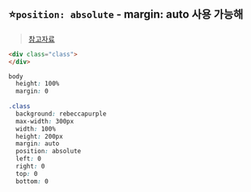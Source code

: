 ## ⭐️`position: absolute` - margin: auto 사용 가능해
> [참고자료](https://codepen.io/pstenstrm/pen/myaWVJ?fbclid=IwAR0y4PCTD4MR43-L5jrUQ5jcDu3wSD93oQLBbwsclZtnJlizY3YQLSNGE28_aem_ARHDluBfv41TREWpy4A2YYHoH6oeVyZ3mKrkGCOPVmr8wpb6nG2TrGnuEuwu6qUkyhU)


```html
<div class="class">
</div>

```


```css
body 
  height: 100%
  margin: 0
  
.class 
  background: rebeccapurple
  max-width: 300px
  width: 100%
  height: 200px
  margin: auto
  position: absolute
  left: 0
  right: 0
  top: 0
  bottom: 0
 
```
